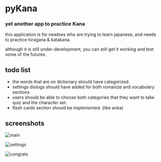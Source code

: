 # pyKana
### yet another app to practice Kana

this application is for newbies who are trying
to learn japanese, and needs to practice hiragana & katakana. 

although it is still under-development,
you can still get it working and test some of the futures.

## todo list
* the words that are on dictionary should have categorized.
* settings diologs should have added for both romanize and vocabulary sections
* users should be able to choose both categories that they want to take quiz and the character set.
* flash cards section should be implemented. (like anka)

## screenshots

![main](https://github.com/jeffisabelle/pyKana/raw/master/src/imgs/icons/screenshots/ss1.png)

![settings](https://github.com/jeffisabelle/pyKana/raw/master/src/imgs/icons/screenshots/ss2.png)

![congrats](https://github.com/jeffisabelle/pyKana/raw/master/src/imgs/icons/screenshots/ss3.png)

